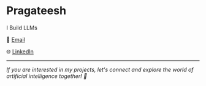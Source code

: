 # Pragateesh

I Build LLMs 

📧 [Email](mailto:geniuspekka1808@gmail.com)

🌐 [LinkedIn](https://www.linkedin.com/in/pragateesh)

---

*If you are interested in my projects, let's connect and explore the world of artificial intelligence together! 🤝*
